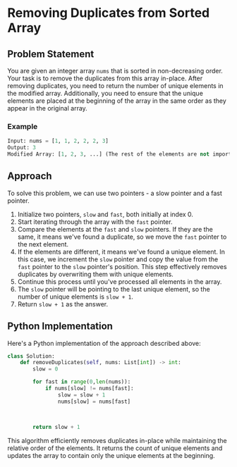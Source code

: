 # Removing Duplicates from Sorted Array

## Problem Statement

You are given an integer array `nums` that is sorted in non-decreasing order. Your task is to remove the duplicates from this array in-place. After removing duplicates, you need to return the number of unique elements in the modified array. Additionally, you need to ensure that the unique elements are placed at the beginning of the array in the same order as they appear in the original array.

### Example

```python
Input: nums = [1, 1, 2, 2, 2, 3]
Output: 3
Modified Array: [1, 2, 3, ...] (The rest of the elements are not important)
```

## Approach

To solve this problem, we can use two pointers - a slow pointer and a fast pointer.

1. Initialize two pointers, `slow` and `fast`, both initially at index 0.
2. Start iterating through the array with the `fast` pointer.
3. Compare the elements at the `fast` and `slow` pointers. If they are the same, it means we've found a duplicate, so we move the `fast` pointer to the next element.
4. If the elements are different, it means we've found a unique element. In this case, we increment the `slow` pointer and copy the value from the `fast` pointer to the `slow` pointer's position. This step effectively removes duplicates by overwriting them with unique elements.
5. Continue this process until you've processed all elements in the array.
6. The `slow` pointer will be pointing to the last unique element, so the number of unique elements is `slow + 1`.
7. Return `slow + 1` as the answer.

## Python Implementation

Here's a Python implementation of the approach described above:

```python
class Solution:
    def removeDuplicates(self, nums: List[int]) -> int:
        slow = 0

        for fast in range(0,len(nums)):
            if nums[slow] != nums[fast]:
                slow = slow + 1
                nums[slow] = nums[fast]           
                

        
        return slow + 1

```

This algorithm efficiently removes duplicates in-place while maintaining the relative order of the elements. It returns the count of unique elements and updates the array to contain only the unique elements at the beginning.
